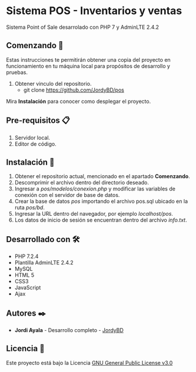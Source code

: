 # Sistema POS - Inventarios y ventas #
Sistema Point of Sale desarrolado con PHP 7 y AdminLTE 2.4.2

## Comenzando 🚀 ##
Estas instrucciones te permitirán obtener una copia del proyecto en funcionamiento en tu máquina local para propósitos de desarrollo y pruebas.
1. Obtener vinculo del repositorio.
    - git clone https://github.com/JordyBD/pos
    
Mira **Instalación** para conocer como desplegar el proyecto.

## Pre-requisitos 📋 ##
1. Servidor local.
2. Editor de código.

## Instalación 🔧 ##
1. Obtener el repositorio actual, mencionado en el apartado **Comenzando**.
2. Descomprimir el archivo dentro del directorio deseado.
3. Ingresar a _pos/modelos/conexion.php_ y modificar las variables de conexión con el servidor de base de datos.
4. Crear la base de datos _pos_ importando el archivo pos.sql ubicado en la ruta _pos/bd_.
5. Ingresar la URL dentro del navegador, por ejemplo _localhost/pos_.
6. Los datos de inicio de sesión se encuentran dentro del archivo _info.txt_.

## Desarrollado con 🛠️ 
- PHP 7.2.4
- Plantilla AdminLTE 2.4.2
- MySQL
- HTML 5
- CSS3
- JavaScript
- Ajax

## Autores ✒️ ##
- **Jordi Ayala** - Desarrollo completo - [JordyBD](https://github.com/JordyBD)

## Licencia 📄 ##
Este proyecto está bajo la Licencia [GNU General Public License v3.0](https://github.com/JordyBD/pos/blob/master/LICENSE)

